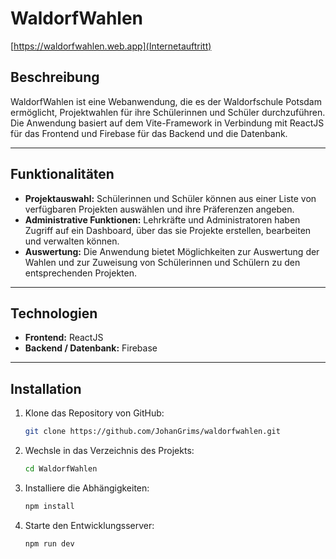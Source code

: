 # WaldorfWahlen

[https://waldorfwahlen.web.app](Internetauftritt)

## Beschreibung

WaldorfWahlen ist eine Webanwendung, die es der Waldorfschule Potsdam ermöglicht, Projektwahlen für ihre Schülerinnen und Schüler durchzuführen. Die Anwendung basiert auf dem Vite-Framework in Verbindung mit ReactJS für das Frontend und Firebase für das Backend und die Datenbank.

---

## Funktionalitäten

- **Projektauswahl:** Schülerinnen und Schüler können aus einer Liste von verfügbaren Projekten auswählen und ihre Präferenzen angeben.
- **Administrative Funktionen:** Lehrkräfte und Administratoren haben Zugriff auf ein Dashboard, über das sie Projekte erstellen, bearbeiten und verwalten können.
- **Auswertung:** Die Anwendung bietet Möglichkeiten zur Auswertung der Wahlen und zur Zuweisung von Schülerinnen und Schülern zu den entsprechenden Projekten.

---

## Technologien

- **Frontend:** ReactJS
- **Backend / Datenbank:** Firebase

---

## Installation

1. Klone das Repository von GitHub:

   ```bash
   git clone https://github.com/JohanGrims/waldorfwahlen.git
   ```

2. Wechsle in das Verzeichnis des Projekts:
   ```bash
   cd WaldorfWahlen
   ```
3. Installiere die Abhängigkeiten:
   ```bash
   npm install
   ```
4. Starte den Entwicklungsserver:
   ```bash
   npm run dev
   ```
